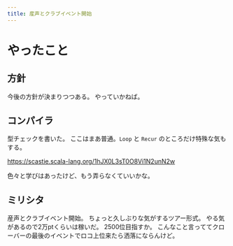 ```yaml
---
title: 産声とクラブイベント開始
---
```


# やったこと

## 方針

今後の方針が決まりつつある。
やっていかねば。

## コンパイラ

型チェックを書いた。
ここはまあ普通。`Loop` と `Recur` のところだけ特殊な気もする。

<https://scastie.scala-lang.org/1hJX0L3sT0O8Vi1N2unN2w>

色々と学びはあったけど、もう弄らなくていいかな。

## ミリシタ

産声とクラブイベント開始。
ちょっと久しぶりな気がするツアー形式。
やる気があるので2万ptくらいは稼いだ。
2500位目指すか。
こんなこと言っててクローバーの最後のイベントでロコ上位来たら洒落にならんけど。
